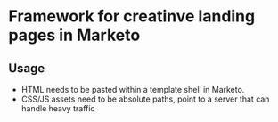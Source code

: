 # Framework for creatinve landing pages in Marketo

## Usage

- HTML needs to be pasted within a template shell in Marketo.
- CSS/JS assets need to be absolute paths, point to a server that can handle heavy traffic
